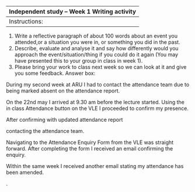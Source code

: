 |Independent study – Week 1 Writing activity|
|-------------------------------------------|
|Instructions:|
1. Write a reflective paragraph of about 100 words about an event you attended,or a situation you were in, or something you did in the past. 
2. Describe, evaluate and analyse it and say how differently would you approach the event/situation/thing if you could do it again (You may have presented this to your group in class in week 1).
3.  Please bring your work to class next week so we can look at it and give you some feedback.
Answer box:


During my second week at ARU I had to contact the attendance team due to being marked absent on the attendance report.

On the 22nd may I arrived at 9.30 am before the lecture started. 
Using the in class Attendance button on the VLE I proceeded to  confirm my presence. 


After confirming with updated attendance report
 
 contacting  the attendance team.

Navigating to the Attendance Enquiry Form from the VLE was straight forward. After completing the form I received  an email confirming the enquiry. 

Within the same week  I received another email stating my attendance has been amended.

.

































